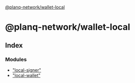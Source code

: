 [@planq-network/wallet-local](README.md)

# @planq-network/wallet-local

## Index

### Modules

* ["local-signer"](modules/_local_signer_.md)
* ["local-wallet"](modules/_local_wallet_.md)
